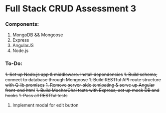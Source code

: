 # Full Stack CRUD Assessment 3

### Components:
1. MongoDB && Mongoose
1. Express
1. AngularJS
1. Node.js

### To-Do:
~~1. Set up Node.js app & middleware. Install dependencies~~
~~1. Build schema, connect to database through Mongoose~~
~~1. Build RESTful API route structure with Q lib promises~~
~~1. Remove server-side temlpating & serve up Angular front-end html~~
~~1. Build Mocha/Chai tests with Express; set up mock DB and hooks~~
~~1. Pass all RESTful tests~~
1. Implement modal for edit button
